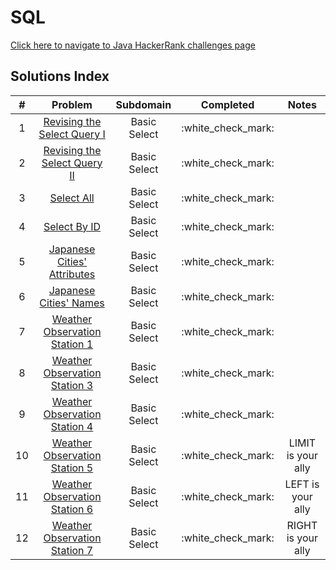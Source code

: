 # SQL

[Click here to navigate to Java HackerRank challenges page](https://www.hackerrank.com/domains/sql)

## Solutions Index <a href="solutions-index" id="solutions-index"></a>

|  #  |                                                              Problem                                                             |   Subdomain  |       Completed      |        Notes       |
| :-: | :------------------------------------------------------------------------------------------------------------------------------: | :----------: | :------------------: | :----------------: |
|  1  |   [Revising the Select Query I](https://andremarinho.gitbook.io/cpc/other-problems/hackerrank/sql/revising-the-select-query-i)   | Basic Select | :white\_check\_mark: |                    |
|  2  |  [Revising the Select Query II](https://andremarinho.gitbook.io/cpc/other-problems/hackerrank/sql/revising-the-select-query-ii)  | Basic Select | :white\_check\_mark: |                    |
|  3  |                    [Select All](https://andremarinho.gitbook.io/cpc/other-problems/hackerrank/sql/select-all)                    | Basic Select | :white\_check\_mark: |                    |
|  4  |                  [Select By ID](https://andremarinho.gitbook.io/cpc/other-problems/hackerrank/sql/select-by-id)                  | Basic Select | :white\_check\_mark: |                    |
|  5  |    [Japanese Cities' Attributes](https://andremarinho.gitbook.io/cpc/other-problems/hackerrank/sql/japanese-cities-attributes)   | Basic Select | :white\_check\_mark: |                    |
|  6  |         [Japanese Cities' Names](https://andremarinho.gitbook.io/cpc/other-problems/hackerrank/sql/japanese-cities-names)        | Basic Select | :white\_check\_mark: |                    |
|  7  | [Weather Observation Station 1](https://andremarinho.gitbook.io/cpc/other-problems/hackerrank/sql/weather-observation-station-1) | Basic Select | :white\_check\_mark: |                    |
|  8  | [Weather Observation Station 3](https://andremarinho.gitbook.io/cpc/other-problems/hackerrank/sql/weather-observation-station-3) | Basic Select | :white\_check\_mark: |                    |
|  9  | [Weather Observation Station 4](https://andremarinho.gitbook.io/cpc/other-problems/hackerrank/sql/weather-observation-station-4) | Basic Select | :white\_check\_mark: |                    |
|  10 | [Weather Observation Station 5](https://andremarinho.gitbook.io/cpc/other-problems/hackerrank/sql/weather-observation-station-5) | Basic Select | :white\_check\_mark: | LIMIT is your ally |
|  11 | [Weather Observation Station 6](https://andremarinho.gitbook.io/cpc/other-problems/hackerrank/sql/weather-observation-station-6) | Basic Select | :white\_check\_mark: |  LEFT is your ally |
|  12 | [Weather Observation Station 7](https://andremarinho.gitbook.io/cpc/other-problems/hackerrank/sql/weather-observation-station-7) | Basic Select | :white\_check\_mark: | RIGHT is your ally |
